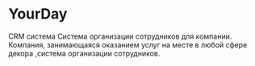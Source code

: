 # YourDay
CRM система 
Система организации сотрудников для компании.
Компания, занимающаяся оказанием услуг на месте в любой сфере декора ,система организации сотрудников.